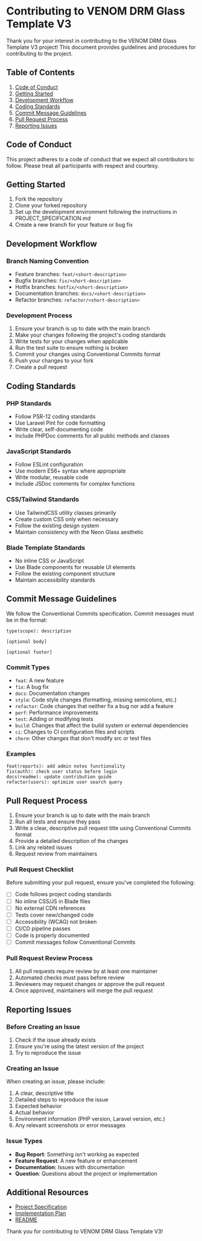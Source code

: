 # Contributing to VENOM DRM Glass Template V3

Thank you for your interest in contributing to the VENOM DRM Glass Template V3 project! This document provides guidelines and procedures for contributing to the project.

## Table of Contents

1. [Code of Conduct](#code-of-conduct)
2. [Getting Started](#getting-started)
3. [Development Workflow](#development-workflow)
4. [Coding Standards](#coding-standards)
5. [Commit Message Guidelines](#commit-message-guidelines)
6. [Pull Request Process](#pull-request-process)
7. [Reporting Issues](#reporting-issues)

## Code of Conduct

This project adheres to a code of conduct that we expect all contributors to follow. Please treat all participants with respect and courtesy.

## Getting Started

1. Fork the repository
2. Clone your forked repository
3. Set up the development environment following the instructions in PROJECT_SPECIFICATION.md
4. Create a new branch for your feature or bug fix

## Development Workflow

### Branch Naming Convention

- Feature branches: `feat/<short-description>`
- Bugfix branches: `fix/<short-description>`
- Hotfix branches: `hotfix/<short-description>`
- Documentation branches: `docs/<short-description>`
- Refactor branches: `refactor/<short-description>`

### Development Process

1. Ensure your branch is up to date with the main branch
2. Make your changes following the project's coding standards
3. Write tests for your changes when applicable
4. Run the test suite to ensure nothing is broken
5. Commit your changes using Conventional Commits format
6. Push your changes to your fork
7. Create a pull request

## Coding Standards

### PHP Standards

- Follow PSR-12 coding standards
- Use Laravel Pint for code formatting
- Write clear, self-documenting code
- Include PHPDoc comments for all public methods and classes

### JavaScript Standards

- Follow ESLint configuration
- Use modern ES6+ syntax where appropriate
- Write modular, reusable code
- Include JSDoc comments for complex functions

### CSS/Tailwind Standards

- Use TailwindCSS utility classes primarily
- Create custom CSS only when necessary
- Follow the existing design system
- Maintain consistency with the Neon Glass aesthetic

### Blade Template Standards

- No inline CSS or JavaScript
- Use Blade components for reusable UI elements
- Follow the existing component structure
- Maintain accessibility standards

## Commit Message Guidelines

We follow the Conventional Commits specification. Commit messages must be in the format:

```
type(scope): description

[optional body]

[optional footer]
```

### Commit Types

- `feat`: A new feature
- `fix`: A bug fix
- `docs`: Documentation changes
- `style`: Code style changes (formatting, missing semicolons, etc.)
- `refactor`: Code changes that neither fix a bug nor add a feature
- `perf`: Performance improvements
- `test`: Adding or modifying tests
- `build`: Changes that affect the build system or external dependencies
- `ci`: Changes to CI configuration files and scripts
- `chore`: Other changes that don't modify src or test files

### Examples

```
feat(reports): add admin notes functionality
fix(auth): check user status before login
docs(readme): update contribution guide
refactor(users): optimize user search query
```

## Pull Request Process

1. Ensure your branch is up to date with the main branch
2. Run all tests and ensure they pass
3. Write a clear, descriptive pull request title using Conventional Commits format
4. Provide a detailed description of the changes
5. Link any related issues
6. Request review from maintainers

### Pull Request Checklist

Before submitting your pull request, ensure you've completed the following:

- [ ] Code follows project coding standards
- [ ] No inline CSS/JS in Blade files
- [ ] No external CDN references
- [ ] Tests cover new/changed code
- [ ] Accessibility (WCAG) not broken
- [ ] CI/CD pipeline passes
- [ ] Code is properly documented
- [ ] Commit messages follow Conventional Commits

### Pull Request Review Process

1. All pull requests require review by at least one maintainer
2. Automated checks must pass before review
3. Reviewers may request changes or approve the pull request
4. Once approved, maintainers will merge the pull request

## Reporting Issues

### Before Creating an Issue

1. Check if the issue already exists
2. Ensure you're using the latest version of the project
3. Try to reproduce the issue

### Creating an Issue

When creating an issue, please include:

1. A clear, descriptive title
2. Detailed steps to reproduce the issue
3. Expected behavior
4. Actual behavior
5. Environment information (PHP version, Laravel version, etc.)
6. Any relevant screenshots or error messages

### Issue Types

- **Bug Report**: Something isn't working as expected
- **Feature Request**: A new feature or enhancement
- **Documentation**: Issues with documentation
- **Question**: Questions about the project or implementation

## Additional Resources

- [Project Specification](PROJECT_SPECIFICATION.md)
- [Implementation Plan](PROJECT_PLAN.md)
- [README](README.md)

Thank you for contributing to VENOM DRM Glass Template V3!